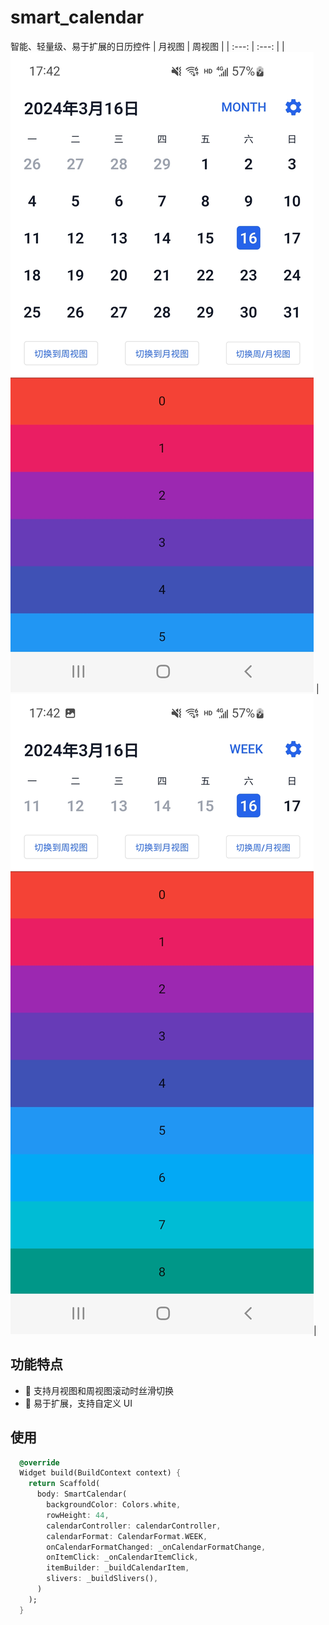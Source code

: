 # smart_calendar

智能、轻量级、易于扩展的日历控件
| 月视图 | 周视图 |
| :---: | :---: |
| ![month_view](assets/month_view.jpg) | ![week_view](assets/week_view.jpg)|

## 功能特点

- 🚀 支持月视图和周视图滚动时丝滑切换
- 🎉 易于扩展，支持自定义 UI

## 使用

```dart
  @override
  Widget build(BuildContext context) {
    return Scaffold(
      body: SmartCalendar(
        backgroundColor: Colors.white,
        rowHeight: 44,
        calendarController: calendarController,
        calendarFormat: CalendarFormat.WEEK,
        onCalendarFormatChanged: _onCalendarFormatChange,
        onItemClick: _onCalendarItemClick,
        itemBuilder: _buildCalendarItem,
        slivers: _buildSlivers(),
      )
    );
  }
```
